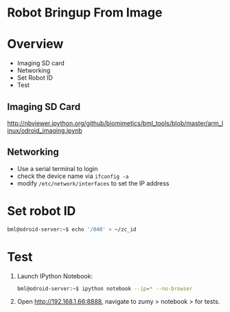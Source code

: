 Robot Bringup From Image
========================

# Overview
* Imaging SD card
* Networking
* Set Robot ID
* Test

## Imaging SD Card
http://nbviewer.ipython.org/github/biomimetics/bml_tools/blob/master/arm_linux/odroid_imaging.ipynb

## Networking
* Use a serial terminal to login
* check the device name via `ifconfig -a`
* modify `/etc/network/interfaces` to set the IP address

# Set robot ID
```sh
bml@odroid-server:~$ echo '/040' > ~/zc_id
```

# Test
1. Launch IPython Notebook:
    ```sh
    bml@odroid-server:~$ ipython notebook --ip=* --no-browser
    ```

2. Open http://192.168.1.66:8888, navigate to zumy > notebook > for tests.

